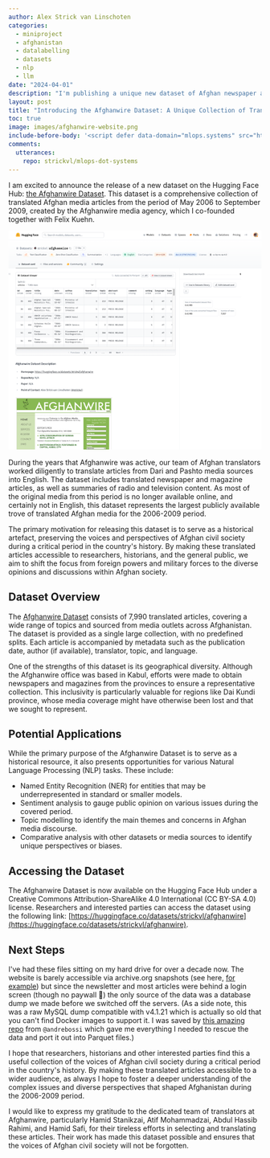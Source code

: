 ```yaml
---
author: Alex Strick van Linschoten
categories:
  - miniproject
  - afghanistan
  - datalabelling
  - datasets
  - nlp
  - llm
date: "2024-04-01"
description: "I'm publishing a unique new dataset of Afghan newspaper and magazine articles from the 2006-2009 period. This collection of over 7990 articles were originally translated from Dari and Pashto and published by Afghanwire, a media monitoring organisation that I co-founded and ran in Kabul at the time."
layout: post
title: "Introducing the Afghanwire Dataset: A Unique Collection of Translated Afghan Media Articles from 2006-2009"
toc: true
image: images/afghanwire-website.png
include-before-body: '<script defer data-domain="mlops.systems" src="https://plausible.io/js/script.js"></script>'
comments:
  utterances:
    repo: strickvl/mlops-dot-systems
---
```


I am excited to announce the release of a new dataset on the Hugging Face Hub: [the Afghanwire Dataset](https://huggingface.co/datasets/strickvl/afghanwire). This dataset is a comprehensive collection of translated Afghan media articles from the period of May 2006 to September 2009, created by the Afghanwire media agency, which I co-founded together with Felix Kuehn.

![](images/afghanwire-dataset.png "Screenshot of the Afghanwire dataset on the Hugging Face datasets hub")

During the years that Afghanwire was active, our team of Afghan translators worked diligently to translate articles from Dari and Pashto media sources into English. The dataset includes translated newspaper and magazine articles, as well as summaries of radio and television content. As most of the original media from this period is no longer available online, and certainly not in English, this dataset represents the largest publicly available trove of translated Afghan media for the 2006-2009 period.

The primary motivation for releasing this dataset is to serve as a historical artefact, preserving the voices and perspectives of Afghan civil society during a critical period in the country's history. By making these translated articles accessible to researchers, historians, and the general public, we aim to shift the focus from foreign powers and military forces to the diverse opinions and discussions within Afghan society.

## Dataset Overview
The [Afghanwire Dataset](https://huggingface.co/datasets/strickvl/afghanwire) consists of 7,990 translated articles, covering a wide range of topics and sourced from media outlets across Afghanistan. The dataset is provided as a single large collection, with no predefined splits. Each article is accompanied by metadata such as the publication date, author (if available), translator, topic, and language.

One of the strengths of this dataset is its geographical diversity. Although the Afghanwire office was based in Kabul, efforts were made to obtain newspapers and magazines from the provinces to ensure a representative collection. This inclusivity is particularly valuable for regions like Dai Kundi province, whose media coverage might have otherwise been lost and that we sought to represent.

## Potential Applications
While the primary purpose of the Afghanwire Dataset is to serve as a historical resource, it also presents opportunities for various Natural Language Processing (NLP) tasks. These include:

- Named Entity Recognition (NER) for entities that may be underrepresented in standard or smaller models.
- Sentiment analysis to gauge public opinion on various issues during the covered period.
- Topic modelling to identify the main themes and concerns in Afghan media discourse.
- Comparative analysis with other datasets or media sources to identify unique perspectives or biases.

## Accessing the Dataset

The Afghanwire Dataset is now available on the Hugging Face Hub under a Creative Commons Attribution-ShareAlike 4.0 International (CC BY-SA 4.0) license. Researchers and interested parties can access the dataset using the following link: [https://huggingface.co/datasets/strickvl/afghanwire](https://huggingface.co/datasets/strickvl/afghanwire).

## Next Steps

I've had these files sitting on my hard drive for over a decade now. The website is barely accessible via archive.org snapshots (see here, [for example](https://web.archive.org/web/20090227154008/http://www.afghanwire.com:80/)) but since the newsletter and most articles were behind a login screen (though no paywall 🤟) the only source of the data was a database dump we made before we switched off the servers. (As a side note, this was a raw MySQL dump compatible with v4.1.21 which is actually so old that you can't find Docker images to support it. I was saved by [this amazing repo](https://github.com/andrebossi/mysql4) from `@andrebossi` which gave me everything I needed to rescue the data and port it out into Parquet files.)

I hope that researchers, historians and other interested parties find this a useful collection of the voices of Afghan civil society during a critical period in the country's history. By making these translated articles accessible to a wider audience, as always I hope to foster a deeper understanding of the complex issues and diverse perspectives that shaped Afghanistan during the 2006-2009 period.

I would like to express my gratitude to the dedicated team of translators at Afghanwire, particularly Hamid Stanikzai, Atif Mohammadzai, Abdul Hassib Rahimi, and Hamid Safi, for their tireless efforts in selecting and translating these articles. Their work has made this dataset possible and ensures that the voices of Afghan civil society will not be forgotten.